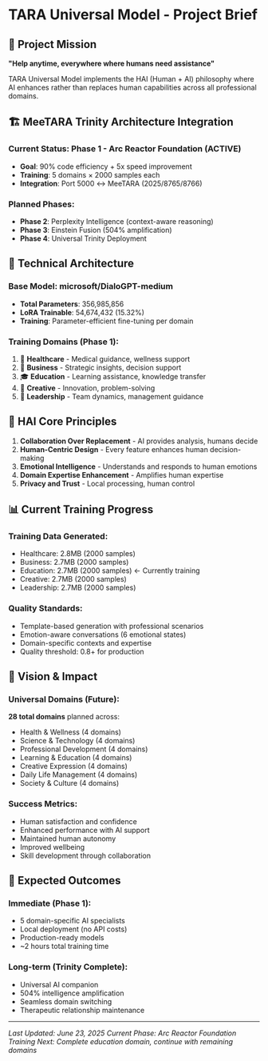 # TARA Universal Model - Project Brief

## 🎯 Project Mission
**"Help anytime, everywhere where humans need assistance"**

TARA Universal Model implements the HAI (Human + AI) philosophy where AI enhances rather than replaces human capabilities across all professional domains.

## 🏗️ MeeTARA Trinity Architecture Integration

### **Current Status**: Phase 1 - Arc Reactor Foundation (ACTIVE)
- **Goal**: 90% code efficiency + 5x speed improvement
- **Training**: 5 domains × 2000 samples each
- **Integration**: Port 5000 ↔ MeeTARA (2025/8765/8766)

### **Planned Phases**:
- **Phase 2**: Perplexity Intelligence (context-aware reasoning)
- **Phase 3**: Einstein Fusion (504% amplification)
- **Phase 4**: Universal Trinity Deployment

## 🔧 Technical Architecture

### **Base Model**: microsoft/DialoGPT-medium
- **Total Parameters**: 356,985,856
- **LoRA Trainable**: 54,674,432 (15.32%)
- **Training**: Parameter-efficient fine-tuning per domain

### **Training Domains (Phase 1)**:
1. 🏥 **Healthcare** - Medical guidance, wellness support
2. 💼 **Business** - Strategic insights, decision support  
3. 🎓 **Education** - Learning assistance, knowledge transfer
4. 🎨 **Creative** - Innovation, problem-solving
5. 👥 **Leadership** - Team dynamics, management guidance

## 🌟 HAI Core Principles

1. **Collaboration Over Replacement** - AI provides analysis, humans decide
2. **Human-Centric Design** - Every feature enhances human decision-making
3. **Emotional Intelligence** - Understands and responds to human emotions
4. **Domain Expertise Enhancement** - Amplifies human expertise
5. **Privacy and Trust** - Local processing, human control

## 📊 Current Training Progress

### **Training Data Generated**:
- Healthcare: 2.8MB (2000 samples)
- Business: 2.7MB (2000 samples)
- Education: 2.7MB (2000 samples) ← Currently training
- Creative: 2.7MB (2000 samples)
- Leadership: 2.7MB (2000 samples)

### **Quality Standards**:
- Template-based generation with professional scenarios
- Emotion-aware conversations (6 emotional states)
- Domain-specific contexts and expertise
- Quality threshold: 0.8+ for production

## 🚀 Vision & Impact

### **Universal Domains (Future)**:
**28 total domains** planned across:
- Health & Wellness (4 domains)
- Science & Technology (4 domains)
- Professional Development (4 domains)
- Learning & Education (4 domains)
- Creative Expression (4 domains)
- Daily Life Management (4 domains)
- Society & Culture (4 domains)

### **Success Metrics**:
- Human satisfaction and confidence
- Enhanced performance with AI support
- Maintained human autonomy
- Improved wellbeing
- Skill development through collaboration

## 🔮 Expected Outcomes

### **Immediate (Phase 1)**:
- 5 domain-specific AI specialists
- Local deployment (no API costs)
- Production-ready models
- ~2 hours total training time

### **Long-term (Trinity Complete)**:
- Universal AI companion
- 504% intelligence amplification
- Seamless domain switching
- Therapeutic relationship maintenance

---

*Last Updated: June 23, 2025*
*Current Phase: Arc Reactor Foundation Training*
*Next: Complete education domain, continue with remaining domains* 